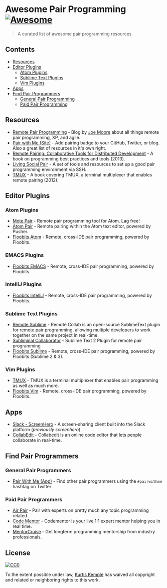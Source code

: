 # Awesome Pair Programming [![Awesome](https://cdn.rawgit.com/sindresorhus/awesome/d7305f38d29fed78fa85652e3a63e154dd8e8829/media/badge.svg)](https://github.com/sindresorhus/awesome)

> A curated list of awesome pair programming resources

## Contents

- [Resources](#resources)
- [Editor Plugins](#editor-plugins)
  - [Atom Plugins](#atom-plugins)
  - [Sublime Text Plugins](#sublime-text-plugins)
  - [Vim Plugins](#vim-plugins)
- [Apps](#apps)
- [Find Pair Programmers](#find-pair-programmers)
  - [General Pair Programming](#general-pair-programmers)
  - [Paid Pair Programming](#paid-pair-programmers)

## Resources

- [Remote Pair Programming](http://remotepairprogramming.com/) - Blog by [Joe Moore](https://github.com/joemoore) about all things remote pair programming, XP, and agile.
- [Pair with Me (Site)](http://www.pairprogramwith.me/) - Add pairing badge to your GitHub, Twitter, or blog. Also a great list of resources in it's own right.
- [Remote Pairing: Collaborative Tools for Distributed Development](https://pragprog.com/book/jkrp/remote-pairing) - A book on programming best practices and tools (2013).
- [Living Social Pair](https://github.com/livingsocial/ls-pair) - A set of tools and resources to set up a good pair programming environment via SSH.
- [TMUX](https://pragprog.com/book/bhtmux/tmux) - A book covering TMUX, a terminal multiplexer that enables remote pairing (2012).


## Editor Plugins

### Atom Plugins

- [Mote Pair](https://atom.io/packages/motepair) - Remote pair programming tool for Atom. Lag free!
- [Atom Pair](https://atom.io/packages/atom-pair) - Remote pairing within the Atom text editor, powered by Pusher.
- [Floobits Atom](https://github.com/Floobits/floobits-atom) - Remote, cross-IDE pair programming, powered by Floobits.

### EMACS Plugins
- [Floobits EMACS](https://github.com/Floobits/floobits-emacs) - Remote, cross-IDE pair programming, powered by Floobits.

### IntelliJ Plugins
- [Floobits IntelliJ](https://github.com/Floobits/floobits-intellij) - Remote, cross-IDE pair programming, powered by Floobits.

### Sublime Text Plugins
- [Remote Sublime](http://teamremote.github.io/remote-sublime/) - Remote Collab is an open-source SublimeText plugin for remote pair programming, allowing multiple developers to work together on the same project in real-time.
- [Subliminal Collaborator](https://github.com/nlloyd/SubliminalCollaborator) - Sublime Text 2 Plugin for remote pair programming
- [Floobits Sublime](https://github.com/Floobits/floobits-sublime) - Remote, cross-IDE pair programming, powered by Floobits (Sublime 2 & 3).

### Vim Plugins

- [TMUX](https://tmux.github.io/) - TMUX is a terminal multiplexer that enables pair programming as well as much more.
- [Floobits Vim](https://github.com/Floobits/floobits-vim) - Remote, cross-IDE pair programming, powered by Floobits.


## Apps

- [Slack - ScreenHero](https://slack.com/screenhero) - A screen-sharing client built into the Slack platform (_previously screenhero_).
- [CollabEdit](http://collabedit.com/) - Collabedit is an online code editor that lets people collaborate in real-time.


## Find Pair Programmers

### General Pair Programmers
- [Pair With Me (App)](http://pair-with-me.herokuapp.com/) - Find other pair programmers using the `#pairwithme` hashtag on Twitter

### Paid Pair Programmers

- [Air Pair](https://www.airpair.com/) - Pair with experts on pretty much any topic programming related.
- [Code Mentor](https://www.codementor.io/) - Codementor is your live 1:1 expert mentor helping you in real time.
- [MentorCruise](https://mentorcruise.com/) - Get longterm programming mentorship from industry professionals.


## License

[![CC0](http://mirrors.creativecommons.org/presskit/buttons/88x31/svg/cc-zero.svg)](https://creativecommons.org/publicdomain/zero/1.0/)

To the extent possible under law, [Kurtis Kemple](https://github.com/kkemple) has waived all copyright and related or neighboring rights to this work.
